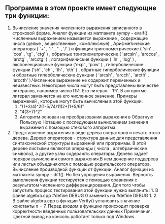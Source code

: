 ## Программа в этом проекте имеет следующие три функции:
   1. Вычисление значения численного выражения записанного в строковой форме. Аналог функции из матпакета sympy - evalf(). Численным выражением называется выражение , содержащие числа (целые , вещественные , комплексные) , Арифметические операторы ( '+' , '-' , '' , '/' ) и функции тригонометрические ( 'sin' , 'cos' , 'tg' , 'ctg' ) , обратные тригонометрические ( 'arcsin' , 'arccos' , 'arctg' , 'arcctg' ) , логарифмичиские функции ( 'ln' , 'log' ) , экспоненциальные функции ('exp' , 'pow' ) , гиперболические функции ('sh' , 'ch' , 'th' , 'cth' ) , обратные гиперболические функции и обратные гиперболические функции ( 'arcsh' , 'arcch' , 'arcth' , 'arccth' ).Численное выражение не содержит переменных и неизвестных. Некоторые числа могут быть представлены вкачестве литералов, например число ПИ. Его литерал - 'Pi'. В алгоритме литерал заменяется на его численное значение. Примеры выражений , которые могут быть вычислены в этой функции:
      1. "(1+3/4)^2(1-5/74/11)2+(1+5/6)"
      2. "4(3+7)^2" 
      3. 
          Алгоритм основан на преобразовании выражения в Обратную Польскую Нотацию с последующем вычислением значения выражения с помощью стекового алгоритма.
   3. Представление выражения в виде дерева операторов и печать этого дерева. Дерево операторов - структура данных для представления синтаксической структуры выражений или программы. В этой дереве листьями являются операнды ( числа , алгебраические символы), а другие узлы содеражть операторы. Дерево задает порядок вычисления самого выражения.В нем дочерние поддерева или листья объединяются с помощью родительского оператора.
    Вычисление производной функции от функции. Аналог функции из матпакета sympy - diff(). Но без упрощения выражения. Верность выполнения функции тестируется с помощью сравнения с результатом численного дифференцирования. Для того чтобы запустить процесс тестирования этой функции нужно выплнить: 1. В файле algebra.cpp #define DEBUG 0 заменить на #define DEBUG 1. 2. В файле algebra.cpp в функции Verify() установить значение константы n = 7. Перед входом в функцию происходит проверка корректности введенных пользовательских данных Примечания: Цветной вывод на консоль работает только под Windows


    
